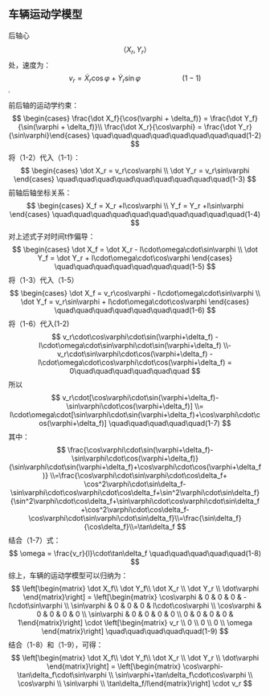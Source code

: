 ## 车辆运动学模型

后轴心
$$
（X_r,Y_r）
$$
处，速度为：
$$
v_r = \dot X_r \cos\varphi + \dot Y_r \sin\varphi \quad\quad\quad\quad\quad(1-1)
$$

<img src="C:\Users\MSI-PC\Desktop\车辆模型\后轴行驶轴心.jpg" style="zoom:20%;" />

前后轴的运动学约束：
$$
\begin{cases} \frac{\dot X_f}{\cos(\varphi + \delta_f)} = \frac{\dot Y_f}{\sin(\varphi + \delta_f)}\\ \frac{\dot X_r}{\cos\varphi} = \frac{\dot Y_r}{\sin\varphi}\end{cases} \quad\quad\quad\quad\quad\quad\quad\quad(1-2)
$$
将（1-2）代入（1-1）：
$$
\begin{cases} \dot X_r = v_r\cos\varphi \\ \dot Y_r = v_r\sin\varphi \end{cases} \quad\quad\quad\quad\quad\quad\quad\quad\quad(1-3)
$$
前轴后轴坐标关系：
$$
\begin{cases} X_f = X_r +l\cos\varphi \\ Y_f = Y_r +l\sin\varphi \end{cases} \quad\quad\quad\quad\quad\quad\quad\quad\quad\quad(1-4)
$$
对上述式子对时间t作偏导：
$$
\begin{cases} \dot X_f = \dot X_r - l\cdot\omega\cdot\sin\varphi \\ \dot Y_f = \dot Y_r + l\cdot\omega\cdot\cos\varphi \end{cases} \quad\quad\quad\quad\quad\quad\quad(1-5)
$$
将（1-3）代入（1-5）
$$
\begin{cases} \dot X_f = v_r\cos\varphi - l\cdot\omega\cdot\sin\varphi \\ \dot Y_f = v_r\sin\varphi + l\cdot\omega\cdot\cos\varphi \end{cases} \quad\quad\quad\quad\quad\quad\quad(1-6)
$$
将（1-6）代入(1-2)
$$
v_r\cdot\cos\varphi\cdot\sin(\varphi+\delta_f) - l\cdot\omega\cdot\sin\varphi\cdot\sin(\varphi+\delta_f) \\- v_r\cdot\sin\varphi\cdot\cos(\varphi+\delta_f) - l\cdot\omega\cdot\cos\varphi\cdot\cos(\varphi+\delta_f) = 0\quad\quad\quad\quad\quad\quad 
$$
所以
$$
v_r\cdot[\cos\varphi\cdot\sin(\varphi+\delta_f)-\sin\varphi\cdot\cos(\varphi+\delta_f)] \\= l\cdot\omega\cdot[\sin\varphi\cdot\sin(\varphi+\delta_f)+\cos\varphi\cdot\cos(\varphi+\delta_f)] \quad\quad\quad\quad\quad(1-7)
$$
其中：
$$
\frac{\cos\varphi\cdot\sin(\varphi+\delta_f)-\sin\varphi\cdot\cos(\varphi+\delta_f)}{\sin\varphi\cdot\sin(\varphi+\delta_f)+\cos\varphi\cdot\cos(\varphi+\delta_f)} \\=\frac{\cos\varphi\cdot\sin\varphi\cdot\cos\delta_f+ \cos^2\varphi\cdot\sin\delta_f-\sin\varphi\cdot\cos\varphi\cdot\cos\delta_f+\sin^2\varphi\cdot\sin\delta_f}{\sin^2\varphi\cdot\cos\delta_f+\sin\varphi\cdot\cos\varphi\cdot\sin\delta_f+\cos^2\varphi\cdot\cos\delta_f-\cos\varphi\cdot\sin\varphi\cdot\sin\delta_f}\\=\frac{\sin\delta_f}{\cos\delta_f}\\=\tan\delta_f
$$
结合（1-7）式：
$$
\omega = \frac{v_r}{l}\cdot\tan\delta_f \quad\quad\quad\quad\quad(1-8) 
$$
综上，车辆的运动学模型可以归纳为：
$$
\left[\begin{matrix} \dot X_f\\ \dot Y_f\\ \dot X_r \\ \dot Y_r \\ \dot\varphi \end{matrix}\right] = \left[\begin{matrix} \cos\varphi & 0 & 0 & 0 & -l\cdot\sin\varphi \\ \sin\varphi & 0 & 0 & 0 & l\cdot\cos\varphi \\ \cos\varphi & 0 & 0 & 0 & 0 \\ \sin\varphi & 0 & 0 & 0 & 0 \\ 0 & 0 & 0 & 0 & 1\end{matrix}\right] \cdot \left[\begin{matrix} v_r \\ 0 \\ 0 \\ 0 \\ \omega \end{matrix}\right] \quad\quad\quad\quad\quad(1-9)
$$
结合（1-8）和（1-9），可得：
$$
\left[\begin{matrix} \dot X_f\\ \dot Y_f\\ \dot X_r \\ \dot Y_r \\ \dot\varphi \end{matrix}\right] = \left[\begin{matrix} \cos\varphi-\tan\delta_f\cdot\sin\varphi \\ \sin\varphi+\tan\delta_f\cdot\cos\varphi \\ \cos\varphi \\ \sin\varphi \\ \tan\delta_f/l\end{matrix}\right] \cdot v_r
$$
